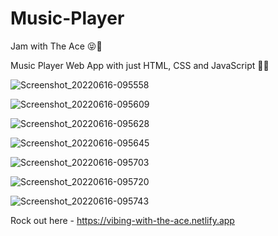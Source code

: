 # Music-Player
Jam with The Ace 😝🤘

Music Player Web App with just HTML, CSS and JavaScript 😤🤯


![Screenshot_20220616-095558](https://user-images.githubusercontent.com/101275024/174034962-a546c6b1-7c25-4906-a8ed-c0e324c7b2ba.png)


![Screenshot_20220616-095609](https://user-images.githubusercontent.com/101275024/174034972-f4e4ec83-7c53-4cd5-a99f-b5210d4ae273.png)


![Screenshot_20220616-095628](https://user-images.githubusercontent.com/101275024/174034978-3af39a94-eb3b-45ad-840a-0a00c1fe7797.png)


![Screenshot_20220616-095645](https://user-images.githubusercontent.com/101275024/174035057-e54b51c7-834c-4e45-9b63-52724e3b98a8.png)


![Screenshot_20220616-095703](https://user-images.githubusercontent.com/101275024/174035068-b4b70441-38c5-44dd-aa13-a35030325014.png)


![Screenshot_20220616-095720](https://user-images.githubusercontent.com/101275024/174035086-78642de8-3925-422d-92f3-617c428d4a58.png)


![Screenshot_20220616-095743](https://user-images.githubusercontent.com/101275024/174035096-62efe59a-34b8-480a-a60d-da115ad9188c.png)


Rock out here - https://vibing-with-the-ace.netlify.app
